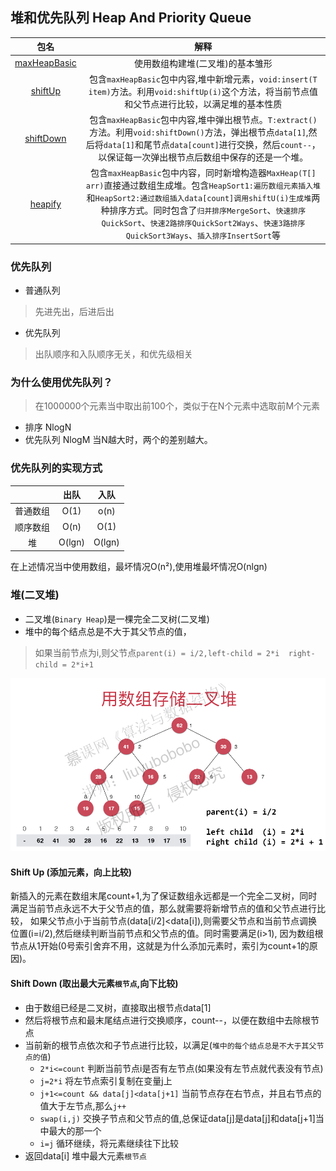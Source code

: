## 堆和优先队列 Heap And Priority Queue

|                             包名                             |                             解释                             |
| :----------------------------------------------------------: | :----------------------------------------------------------: |
| [maxHeapBasic](https://github.com/chencong-plan/Play-with-Algorithms/tree/master/04-Heap/src/cc/ccoder/maxHeapBasic) |               使用数组构建堆(二叉堆)的基本雏形               |
| [shiftUp](https://github.com/chencong-plan/Play-with-Algorithms/tree/master/04-Heap/src/cc/ccoder/shiftUp) | 包含`maxHeapBasic`包中内容,堆中新增元素，`void:insert(T item)`方法。利用`void:shiftUp(i)`这个方法，将当前节点值和父节点进行比较，以满足堆的基本性质 |
| [shiftDown](https://github.com/chencong-plan/Play-with-Algorithms/tree/master/04-Heap/src/cc/ccoder/shiftDown) | 包含`maxHeapBasic`包中内容,堆中弹出根节点。`T:extract()`方法。利用`void:shiftDown()`方法，弹出根节点`data[1]`,然后将`data[1]`和尾节点`data[count]`进行交换，然后`count--`，以保证每一次弹出根节点后数组中保存的还是一个堆。 |
| [heapify](https://github.com/chencong-plan/Play-with-Algorithms/tree/master/04-Heap/src/cc/ccoder/heapify) | 包含`maxHeapBasic`包中内容，同时新增构造器`MaxHeap(T[] arr)`直接通过数组生成堆。包含`HeapSort1:遍历数组元素插入堆`和`HeapSort2:通过数组插入data[count]调用shiftU(i)生成堆`两种排序方式。同时包含了`归并排序MergeSort`、`快速排序QuickSort`、`快速2路排序QuickSort2Ways`、`快速3路排序QuickSort3Ways`、`插入排序InsertSort`等 |

### 优先队列
+ 普通队列
> 先进先出，后进后出
+ 优先队列
> 出队顺序和入队顺序无关，和优先级相关

### 为什么使用优先队列？
> 在1000000个元素当中取出前100个，类似于在N个元素中选取前M个元素
+ 排序 NlogN
+ 优先队列 NlogM
当N越大时，两个的差别越大。

### 优先队列的实现方式

|          |  出队  |  入队  |
| :------: | :----: | :----: |
| 普通数组 |  O(1)  |  o(n)  |
| 顺序数组 |  O(n)  |  O(1)  |
|    堆    | O(lgn) | O(lgn) |

在上述情况当中使用数组，最坏情况O(n²),使用堆最坏情况O(nlgn)

### 堆(二叉堆)
+ 二叉堆(`Binary Heap`)是一棵完全二叉树(二叉堆)
+ 堆中的每个结点总是不大于其父节点的值，
> 如果当前节点为i,则父节点`parent(i) = i/2,left-child = 2*i  right-child = 2*i+1`

![二叉堆](images/binary-heap.png)

#### Shift Up (添加元素，向上比较)

新插入的元素在数组末尾count+1,为了保证数组永远都是一个完全二叉树，同时满足当前节点永远不大于父节点的值，那么就需要将新增节点的值和父节点进行比较，
如果父节点小于当前节点(data[i/2]<data[i]),则需要父节点和当前节点调换位置(i=i/2),然后继续判断当前节点和父节点的值。同时需要满足(i>1),
因为数组根节点从1开始(0号索引舍弃不用，这就是为什么添加元素时，索引为count+1的原因)。 

#### Shift Down (取出最大元素`根节点`,向下比较)

+ 由于数组已经是二叉树，直接取出根节点data[1]
+ 然后将根节点和最末尾结点进行交换顺序，count--，以便在数组中去除根节点
+ 当前新的根节点依次和子节点进行比较，以满足(`堆中的每个结点总是不大于其父节点的值`)
    - `2*i<=count` 判断当前节点i是否有左节点(如果没有左节点就代表没有节点)
    - `j=2*i` 将左节点索引复制在变量j上
    - `j+1<=count && data[j]<data[j+1]` 当前节点存在右节点，并且右节点的值大于左节点,那么`j++`
    - `swap(i,j)` 交换子节点和父节点的值,总保证data[j]是data[j]和data[j+1]当中最大的那一个
    - `i=j` 循环继续，将元素继续往下比较
+ 返回data[i] 堆中最大元素`根节点`